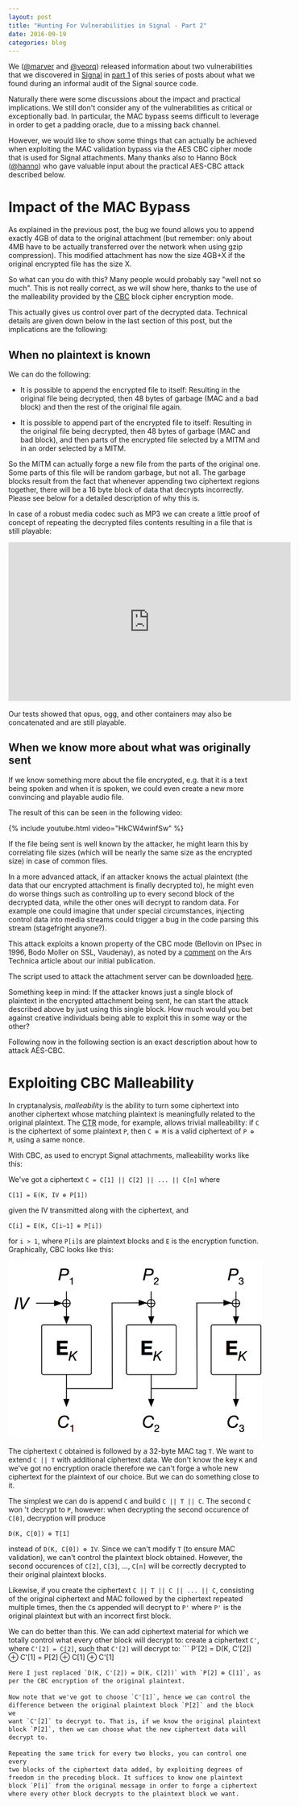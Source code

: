 ```yaml
---
layout: post
title: "Hunting For Vulnerabilities in Signal - Part 2"
date: 2016-09-19
categories: blog
---
```


We ([@marver](https://twitter.com/marver) and
[@veorq](https://twitter.com/veorq)) released information about two vulnerabilities that we discovered in
[Signal](https://whispersystems.org) in [part
1](http://pwnaccelerator.github.io/2016/signal-part1.html) of this
series of posts about what we found during an informal audit of the
Signal source code.

Naturally there were some discussions about the impact and practical
implications. We still don't consider any of the vulnerabilities as
critical or exceptionally bad. In particular, the MAC bypass seems
difficult to leverage in order to get a padding oracle, due to a missing
back channel.

However, we would like to show some things that can actually be achieved when exploiting the MAC validation bypass via the AES CBC cipher mode that is used for Signal attachments. Many thanks also to Hanno Böck ([@hanno](https://twitter.com/hanno)) who gave valuable input about the practical AES-CBC attack described below.

# Impact of the MAC Bypass

As explained in the previous post, the bug we found allows you to append exactly 4GB of data to the original attachment (but remember: only about 4MB have to be actually transferred over the network when using gzip compression).
This modified attachment has now the size 4GB+X if the original encrypted file has the size X.

So what can you do with this? Many people would probably say "well not
so much". This is not really correct, as we will show here, thanks to
the use of the malleability provided by the
[CBC](https://en.wikipedia.org/wiki/Block_cipher_mode_of_operation#Cipher_Block_Chaining_.28CBC.29)
block cipher encryption mode.

This actually gives us control over part of the decrypted data. Technical details are given down below in the last section of this post, but the implications are the following:

## When no plaintext is known

We can do the following:

 - It is possible to append the encrypted file to itself: Resulting in the original file being decrypted, then 48 bytes of garbage (MAC and a bad block) and then the rest of the original file again.

 - It is possible to append part of the encrypted file to itself: Resulting in the original file being decrypted, then 48 bytes of garbage (MAC and bad block), and then parts of the encrypted file selected by a MITM and in an order selected by a MITM.

So the MITM can actually forge a new file from the parts of the original one. Some parts of this file will be random garbage, but not all. The garbage blocks result from the fact that whenever appending two ciphertext regions together, there will be a 16 byte block of data that decrypts incorrectly. Please see below for a detailed description of why this is.

In case of a robust media codec such as MP3 we can create a little proof of concept of repeating the decrypted files contents resulting in a file that is still playable:

<iframe width="560" height="315" src="https://www.youtube.com/embed/c_8F7m2BUyQ" frameborder="0" allowfullscreen></iframe>

Our tests showed that opus, ogg, and other containers may also be concatenated and are still playable.

## When we know more about what was originally sent

If we know something more about the file encrypted, e.g. that it is a text being spoken and when it is spoken, we could even create a new more convincing and playable audio file.

The result of this can be seen in the following video:

{% include youtube.html video="HkCW4winfSw" %}

If the file being sent is well known by the attacker, he might learn this by correlating file sizes (which will be nearly the same size as the encrypted size) in case of common files.

In a more advanced attack, if an attacker knows the actual plaintext (the data that our encrypted attachment is finally decrypted to), he might even do worse things such as controlling up to every second block of the decrypted data, while the other ones will decrypt to random data. For example one could imagine that under special circumstances, injecting control data into media streams could trigger a bug in the code parsing this stream (stagefright anyone?).

This attack exploits a known property of the CBC mode (Bellovin on
IPsec in 1996, Bodo Moller on SSL, Vaudenay), as noted by a
[comment](https://arstechnica.com/security/2016/09/signal-fixes-bug-that-let-attackers-tamper-with-encrypted-messages/?comments=1&post=31900329)
on the Ars Technica article about our initial publication.

The script used to attack the attachment server can be downloaded
[here](https://github.com/pwnaccelerator/tools/tree/master/signal-proxy).

Something keep in mind: If the attacker knows just a single block of plaintext in the encrypted attachment being sent, he can start the attack described above by just using this single block. How much would you bet against creative individuals being able to exploit this in some way or the other?

Following now in the following section is an exact description about how to attack AES-CBC.

# Exploiting CBC Malleability

In cryptanalysis, *malleability* is the ability to turn some ciphertext
into another ciphertext whose matching plaintext is meaningfully related
to the original plaintext. The
[CTR](https://en.wikipedia.org/wiki/Block_cipher_mode_of_operation#Counter_.28CTR.29)
mode, for example, allows trivial malleability: if `C` is the ciphertext
of some plaintext `P`, then `C ⊕ M` is a valid ciphertext of `P ⊕ M`,
using a same nonce.

With CBC, as used to encrypt Signal attachments, malleability works like
this:

We've got a ciphertext `C = C[1] || C[2] || ... || C[n]` where
```
C[1] = E(K, IV ⊕ P[1])  
```
given the IV transmitted along with the ciphertext, and
```
C[i] = E(K, C[i–1] ⊕ P[i])  
```
for `i > 1`, where `P[i]`s are plaintext blocks and `E` is the
encryption function. Graphically, CBC looks like this:

<img src="/images/posts/2016-09-19/cbc.png" width=600>

The ciphertext `C` obtained is followed by a 32-byte MAC tag `T`.  We
want to extend `C || T` with additional ciphertext data. We don't know
the key `K` and we've got no encryption oracle therefore we can't forge
a whole new ciphertext for the plaintext of our choice. But we can do
something close to it.

The simplest we can do is append `C` and build `C || T || C`. The second
`C` won 't decrypt to `P`, however: when decrypting the second occurence
of `C[0]`, decryption will produce
```
D(K, C[0]) ⊕ T[1]
```
instead of `D(K, C[0]) ⊕ IV`. Since we can't modify `T` (to ensure MAC
validation), we can't control the plaintext block obtained. However, the
second occurences of `C[2]`, `C[3]`, ..., `C[n]` will be correctly
decrypted to their original plaintext blocks.

Likewise, if you create the ciphertext `C || T || C || ... || C`,
consisting of the original ciphertext and MAC followed by the ciphertext
repeated multiple times, then the `C`s appended will decrypt  to `P'`
where `P'` is the original plaintext but with an incorrect first block.

We can do better than this. We can add ciphertext material for which
we totally control what every other block will decrypt to: create a
ciphertext `C'`, where `C'[2] = C[2]`, such that `C'[2]` will decrypt
to: ``` 
P'[2] = D(K, C'[2])  ⊕ C'[1] = P[2] ⊕ C[1]  ⊕ C'[1] 
```
Here I just replaced `D(K, C'[2]) = D(K, C[2])` with `P[2] ⊕ C[1]`, as
per the CBC encryption of the original plaintext. 

Now note that we've got to choose `C'[1]`, hence we can control the
difference between the original plaintext block `P[2]` and the block we
want `C'[2]` to decrypt to. That is, if we know the original plaintext
block `P[2]`, then we can choose what the new ciphertext data will
decrypt to.

Repeating the same trick for every two blocks, you can control one every
two blocks of the ciphertext data added, by exploiting degrees of
freedom in the preceding block. It suffices to know one plaintext
block `P[i]` from the original message in order to forge a ciphertext
where every other block decrypts to the plaintext block we want.
 
